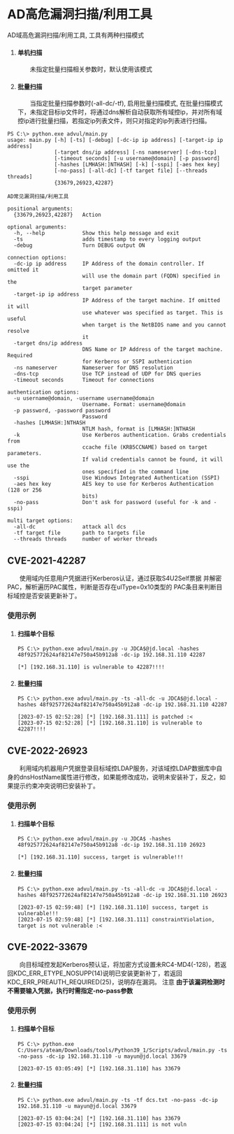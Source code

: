 # AD高危漏洞扫描/利用工具


AD域高危漏洞扫描/利用工具, 工具有两种扫描模式
1. #### 单机扫描
   &emsp;&emsp;未指定批量扫描相关参数时，默认使用该模式
2. #### 批量扫描
    &emsp;&emsp;当指定批量扫描参数时(-all-dc/-tf), 启用批量扫描模式, 在批量扫描模式下，未指定目标ip文件时，将通过dns解析自动获取所有域控ip，并对所有域控ip进行批量扫描，若指定ip列表文件，则只对指定的ip列表进行扫描。

```text
PS C:\> python.exe advul/main.py 
usage: main.py [-h] [-ts] [-debug] [-dc-ip ip address] [-target-ip ip address]
               [-target dns/ip address] [-ns nameserver] [-dns-tcp]
               [-timeout seconds] [-u username@domain] [-p password]
               [-hashes [LMHASH:]NTHASH] [-k] [-sspi] [-aes hex key]
               [-no-pass] [-all-dc] [-tf target file] [--threads threads]
               {33679,26923,42287}

AD常见漏洞扫描/利用工具

positional arguments:
  {33679,26923,42287}   Action

optional arguments:
  -h, --help            Show this help message and exit
  -ts                   adds timestamp to every logging output
  -debug                Turn DEBUG output ON

connection options:
  -dc-ip ip address     IP Address of the domain controller. If omitted it
                        will use the domain part (FQDN) specified in the
                        target parameter
  -target-ip ip address
                        IP Address of the target machine. If omitted it will
                        use whatever was specified as target. This is useful
                        when target is the NetBIOS name and you cannot resolve
                        it
  -target dns/ip address
                        DNS Name or IP Address of the target machine. Required
                        for Kerberos or SSPI authentication
  -ns nameserver        Nameserver for DNS resolution
  -dns-tcp              Use TCP instead of UDP for DNS queries
  -timeout seconds      Timeout for connections

authentication options:
  -u username@domain, -username username@domain
                        Username. Format: username@domain
  -p password, -password password
                        Password
  -hashes [LMHASH:]NTHASH
                        NTLM hash, format is [LMHASH:]NTHASH
  -k                    Use Kerberos authentication. Grabs credentials from
                        ccache file (KRB5CCNAME) based on target parameters.
                        If valid credentials cannot be found, it will use the
                        ones specified in the command line
  -sspi                 Use Windows Integrated Authentication (SSPI)
  -aes hex key          AES key to use for Kerberos Authentication (128 or 256
                        bits)
  -no-pass              Don't ask for password (useful for -k and -sspi)

multi target options:
  -all-dc               attack all dcs
  -tf target file       path to targets file
  --threads threads     number of worker threads

```

## CVE-2021-42287
   &emsp;&emsp;使用域内任意用户凭据进行Kerberos认证，通过获取S4U2Self票据
并解密PAC，解析遍历PAC属性，判断是否存在ulType=0x10类型的
PAC条目来判断目标域控是否安装更新补丁。
### 使用示例

1. #### 扫描单个目标
    ```text
    PS C:\> python.exe advul/main.py -u JDCA$@jd.local -hashes 48f925772624af82147e750a45b912a8 -dc-ip 192.168.31.110 42287 
    
    [*] [192.168.31.110] is vulnerable to 42287!!!!
    ```

2. #### 批量扫描
   ```text
   PS C:\> python.exe advul/main.py -ts -all-dc -u JDCA$@jd.local -hashes 48f925772624af82147e750a45b912a8 -dc-ip 192.168.31.110 42287 
   
   [2023-07-15 02:52:28] [*] [192.168.31.111] is patched :<
   [2023-07-15 02:52:28] [*] [192.168.31.110] is vulnerable to 42287!!!!
   ```

## CVE-2022-26923
   &emsp;&emsp;利用域内机器用户凭据登录目标域控LDAP服务，对该域控LDAP数据库中自身的dnsHostName属性进行修改，如果能修改成功，说明未安装补丁，反之，如果提示约束冲突说明已安装补丁。
### 使用示例

1. #### 扫描单个目标
   ```text
   PS C:\> python.exe advul/main.py -u JDCA$ -hashes 48f925772624af82147e750a45b912a8 -dc-ip 192.168.31.110 26923 
   
   [*] [192.168.31.110] success, target is vulnerable!!!
   ```
2. #### 批量扫描
   ```text
   PS C:\> python.exe advul/main.py -ts -all-dc -u JDCA$@jd.local -hashes 48f925772624af82147e750a45b912a8 -dc-ip 192.168.31.110 26923 

   [2023-07-15 02:59:48] [*] [192.168.31.110] success, target is vulnerable!!!
   [2023-07-15 02:59:48] [*] [192.168.31.111] constraintViolation, target is not vulnerable :<
   ```

## CVE-2022-33679
   &emsp;&emsp;向目标域控发起Kerberos预认证，将加密方式设置未RC4-MD4(-128)，若返回KDC_ERR_ETYPE_NOSUPP(14)说明已安装更新补丁，若返回KDC_ERR_PREAUTH_REQUIRED(25)，说明存在漏洞。
   注意 **由于该漏洞检测时不需要输入凭据，执行时需指定-no-pass参数**
### 使用示例

1. #### 扫描单个目标
   ```text
   PS C:\> python.exe C:/Users/ateam/Downloads/tools/Python39_1/Scripts/advul/main.py -ts -no-pass -dc-ip 192.168.31.110 -u mayun@jd.local 33679 

   [2023-07-15 03:05:49] [*] [192.168.31.110] has 33679
   ```
2. #### 批量扫描
   ```text
   PS C:\> python.exe advul/main.py -ts -tf dcs.txt -no-pass -dc-ip 192.168.31.110 -u mayun@jd.local 33679 

   [2023-07-15 03:04:24] [*] [192.168.31.110] has 33679
   [2023-07-15 03:04:24] [*] [192.168.31.111] is not vuln
   ```
